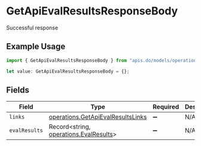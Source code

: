 # GetApiEvalResultsResponseBody

Successful response

## Example Usage

```typescript
import { GetApiEvalResultsResponseBody } from "apis.do/models/operations";

let value: GetApiEvalResultsResponseBody = {};
```

## Fields

| Field                                                                                  | Type                                                                                   | Required                                                                               | Description                                                                            |
| -------------------------------------------------------------------------------------- | -------------------------------------------------------------------------------------- | -------------------------------------------------------------------------------------- | -------------------------------------------------------------------------------------- |
| `links`                                                                                | [operations.GetApiEvalResultsLinks](../../models/operations/getapievalresultslinks.md) | :heavy_minus_sign:                                                                     | N/A                                                                                    |
| `evalResults`                                                                          | Record<string, [operations.EvalResults](../../models/operations/evalresults.md)>       | :heavy_minus_sign:                                                                     | N/A                                                                                    |